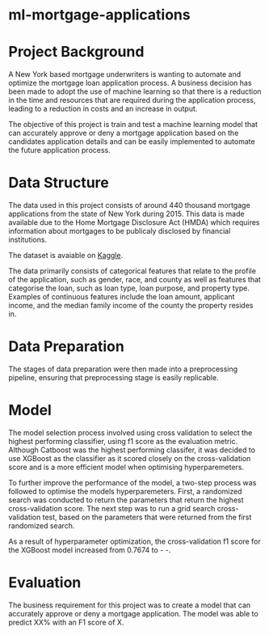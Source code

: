 # ml-mortgage-applications

# Project Background
A New York based mortgage underwriters is wanting to automate and optimize the mortgage loan application process. A business decision has been made to adopt the use of machine learning so that there is a reduction in the time and resources that are required during the application process, leading to a reduction in costs and an increase in output. 

The objective of this project is train and test a machine learning model that can accurately approve or deny a mortgage application based on the candidates application details and can be easily implemented to automate the future application process.

# Data Structure
The data used in this project consists of around 440 thousand mortgage applications from the state of New York during 2015. This data is made available due to the Home Mortgage Disclosure Act (HMDA) which requires information about mortgages to be publicaly disclosed by financial institutions. 

The dataset is avaiable on [Kaggle](https://www.kaggle.com/datasets/jboysen/ny-home-mortgage).

The data primarily consists of categorical features that relate to the profile of the application, such as gender, race, and county as well as features that categorise the loan, such as loan type, loan purpose, and property type. Examples of continuous features include the loan amount, applicant income, and the median family income of the county the property resides in. 



# Data Preparation

The stages of data preparation were then made into a preprocessing pipeline, ensuring that preprocessing stage is easily replicable.


# Model
The model selection process involved using cross validation to select the highest performing classifier, using f1 score as the evaluation metric. Although Catboost was the highest performing classifer, it was decided to use XGBoost as the classifier as it scored closely on the cross-validation score and is a more efficient model when optimising hyperparemeters. 

To further improve the performance of the model, a two-step process was followed to optimise the models hyperparemeters. First, a randomized search was conducted to return the parameters that return the highest cross-validation score. The next step was to run a grid search cross-validation test, based on the parameters that were returned from the first randomized search. 

As a result of hyperparameter optimization, the cross-validation f1 score for the XGBoost model increased from 0.7674 to - -.

# Evaluation
The business requirement for this project was to create a model that can accurately approve or deny a mortgage application. The model was able to predict XX% with an F1 score of X. 
